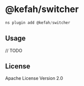 # @kefah/switcher

```javascript
ns plugin add @kefah/switcher
```

## Usage

// TODO

## License

Apache License Version 2.0
